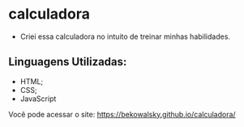 # calculadora
 - Criei essa calculadora no intuito de treinar minhas habilidades.

## Linguagens Utilizadas:
- HTML;
- CSS;
- JavaScript

Você pode acessar o site: https://bekowalsky.github.io/calculadora/
